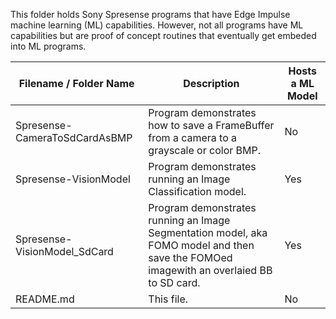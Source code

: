 This folder holds Sony Spresense programs that have Edge Impulse machine learning (ML) capabilities. However, not all programs have ML capabilities but are proof of concept routines that eventually get embeded into ML programs.

| Filename / Folder Name| Description | Hosts a ML Model |
| --- | --- | --- |
|  Spresense-CameraToSdCardAsBMP | Program demonstrates how to save a FrameBuffer from a camera to a grayscale or color BMP.  | No |
|  Spresense-VisionModel         | Program demonstrates running an Image Classification model.  | Yes |
|  Spresense-VisionModel_SdCard  | Program demonstrates running an Image Segmentation model, aka FOMO model and then save the FOMOed imagewith an overlaied BB to SD card.  | Yes |
|  README.md | This file.  | No |
